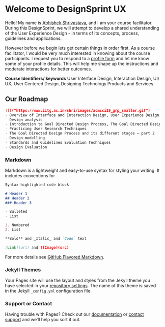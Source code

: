 # Welcome to DesignSprint UX

Hello! My name is [Abhishek Shrivastava](https://www.iitg.ac.in/shri/), and I am your course facilitator. During this DesignSprint, we will attempt to develop a shared understanding of the User Experience Design - in terms of its concepts, process, guidelines and applications. 

However before we begin lets get certain things in order first. As a course facilitator, I would be very much interested in knowing about the course participants. I request you to respond to a [profile form](#) and let me know some of your profile details. This will help me shape up the instructions and moderate interactions for better outcomes. 

**Course Identifiers/ keywords** User Interface Design, Interaction Design, UI/ UX, User Centered Design, Designing Technology Products and Services.

## Our Roadmap
```markdown
![]("https://www.iitg.ac.in/shri/images/acmcci19_grp_smaller.gif")
- Overview of Interface and Interaction Design, User Experience Design, Analysis of current trends in Design
- Design analysis
- Introduction to Goal Directed Design Process, The Goal Directed Design Process and its different stages – part 1
- Practicing User Research Techniques
- The Goal Directed Design Process and its different stages – part 2
- Design modelling
- Standards and Guidelines Evaluation Techniques
- Design Evaluation
```
### Markdown

Markdown is a lightweight and easy-to-use syntax for styling your writing. It includes conventions for

```markdown
Syntax highlighted code block

# Header 1
## Header 2
### Header 3

- Bulleted
- List

1. Numbered
2. List

**Bold** and _Italic_ and `Code` text

[Link](url) and ![Image](src)
```

For more details see [GitHub Flavored Markdown](https://guides.github.com/features/mastering-markdown/).

### Jekyll Themes

Your Pages site will use the layout and styles from the Jekyll theme you have selected in your [repository settings](https://github.com/shriitg/designSprintUX/settings). The name of this theme is saved in the Jekyll `_config.yml` configuration file.

### Support or Contact

Having trouble with Pages? Check out our [documentation](https://docs.github.com/categories/github-pages-basics/) or [contact support](https://github.com/contact) and we’ll help you sort it out.
